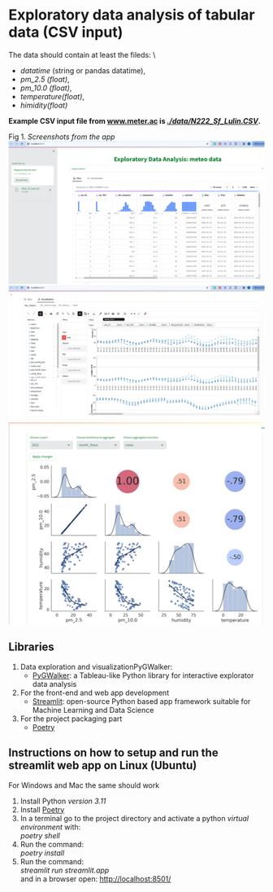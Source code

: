 #  Exploratory data analysis of tabular data (CSV input) 

The data should contain at least the fileds: \
- _datatime_ (string or pandas datatime),
- _pm_2.5 (float)_, 
- _pm_10.0 (float)_, 
- _temperature(float)_, 
- _himidity(float)_  

**Example CSV input file from www.meter.ac is [_./data/N222_Sf_Lulin.CSV_](./data/N222_Sf_Lulin.CSV_).**

Fig 1. _Screenshots from the app_
![Screenshots 01](./screenshots/screenshot_01.png)
![Screenshots 02](./screenshots/screenshot_02.png)
![Screenshots 03](./screenshots/screenshot_03.png)

<!-- ![Project structure](./screenshots_webapp/project_structure_extadel.png) -->

## Libraries
1. Data exploration and visualizationPyGWalker:  
    - [PyGWalker](https://github.com/Kanaries/pygwalker): a Tableau-like Python library for interactive explorator data analysis
2. For the front-end and web app development
    - [Streamlit](https://streamlit.io/): open-source Python based app framework suitable for Machine Learning and Data Science
3. For the project packaging part
    - [Poetry](https://python-poetry.org/)


## Instructions on how to setup and run the streamlit web app on Linux (Ubuntu)
For Windows and Mac the same should work 

1. Install Python _version 3.11_
2. Install [Poetry](https://python-poetry.org/docs/#installation) 
3. In a terminal go to the project directory and activate a python _virtual environment_ with: \
_poetry shell_
4. Run the command: \
_poetry install_
5. Run the command: \
_streamlit run streamlit.app_ \
and in a browser open: [http://localhost:8501/](http://localhost:8501/)


